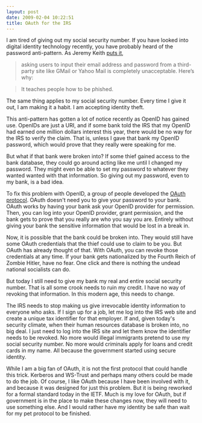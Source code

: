 ```yaml
---
layout: post
date: 2009-02-04 10:22:51
title: OAuth for the IRS
---
```


I am tired of giving out my social security number. If you have looked
into digital identity technology recently, you have probably heard of
the password anti-pattern. As Jeremy Keith [puts it][],

> asking users to input their email address and password from a
> third-party site like GMail or Yahoo Mail is completely unacceptable.
> Here’s why:

> It teaches people how to be phished.

The same thing applies to my social security number. Every time I give
it out, I am making it a habit. I am accepting identity theft.

This anti-pattern has gotten a lot of notice recently as OpenID has
gained use. OpenIDs are just a URI, and if some bank told the IRS that
my OpenID had earned one million dollars interest this year, there would
be no way for the IRS to verify the claim. That is, unless I gave that
bank my OpenID password, which would prove that they really were
speaking for me.

But what if that bank were broken into? If some thief gained access to
the bank database, they could go around acting like me until I changed
my password. They might even be able to set my password to whatever they
wanted wanted with that information. So giving out my password, even to
my bank, is a bad idea.

To fix this problem with OpenID, a group of people developed the [OAuth
protocol][]. OAuth doesn't need you to give your password to your bank.
OAuth works by having your bank ask your OpenID provider for permission.
Then, you can log into your OpenID provider, grant permission, and the
bank gets to prove that you really are who you say you are. Entirely
without giving your bank the sensitive information that would be lost in
a break in.

Now, it is possible that the bank could be broken into. They would still
have some OAuth credentials that the thief could use to claim to be you.
But OAuth has already thought of that. With OAuth, you can revoke those
credentials at any time. If your bank gets nationalized by the Fourth
Reich of Zombie Hitler, have no fear. One click and there is nothing the
undead national socialists can do.

But today I still need to give my bank my real and entire social
security number. That is all some crook needs to ruin my credit. I have
no way of revoking that information. In this modern age, this needs to
change.

The IRS needs to stop making us give irrevocable identity information to
everyone who asks. If I sign up for a job, let me log into the IRS web
site and create a unique tax identifier for that employer. If and, given
today's security climate, when their human resources database is broken
into, no big deal. I just need to log into the IRS site and let them
know the identifier needs to be revoked. No more would illegal
immigrants pretend to use my social security number. No more would
criminals apply for loans and credit cards in my name. All because the
government started using secure identity.

While I am a big fan of OAuth, it is not the first protocol that could
handle this trick. Kerberos and WS-Trust and perhaps many others could
be made to do the job. Of course, I like OAuth because I have been
involved with it, and because it was designed for just this problem. But
it is being reworked for a formal standard today in the IETF. Much is my
love for OAuth, but if government is in the place to make these changes
now, they will need to use something else. And I would rather have my
identity be safe than wait for my pet protocol to be finished.

  [puts it]: http://adactio.com/journal/1357/
  [OAuth protocol]: http://oauth.net/
